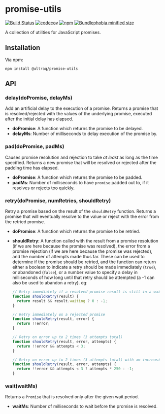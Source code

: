 
promise-utils
=============

[![Build Status](https://github.com/ultraq/promise-utils/actions/workflows/build.yml/badge.svg)](https://github.com/ultraq/promise-utils/actions)
[![codecov](https://codecov.io/gh/ultraq/promise-utils/branch/main/graph/badge.svg?token=FWOPN1XXZW)](https://codecov.io/gh/ultraq/promise-utils)
[![npm](https://img.shields.io/npm/v/@ultraq/promise-utils.svg?maxAge=3600)](https://www.npmjs.com/package/@ultraq/promise-utils)
[![Bundlephobia minified size](https://img.shields.io/bundlephobia/min/@ultraq/promise-utils)](https://bundlephobia.com/result?p=@ultraq/promise-utils)

A collection of utilities for JavaScript promises.


Installation
------------

Via npm:

```
npm install @ultraq/promise-utils
```


API
---

### delay(doPromise, delayMs)

Add an artificial delay to the execution of a promise.  Returns a promise that
is resolved/rejected with the values of the underlying promise, executed after
the initial delay has elapsed.

 - **doPromise**: A function which returns the promise to be delayed.
 - **delayMs**: Number of milliseconds to delay execution of the promise by.

### pad(doPromise, padMs)

Causes promise resolution and rejection to take *at least* as long as the time
specified.  Returns a new promise that will be resolved or rejected after the
padding time has elapsed.

 - **doPromise**: A function which returns the promise to be padded.
 - **padMs**: Number of milliseconds to have `promise` padded out to, if it
   resolves or rejects too quickly.

### retry(doPromise, numRetries, shouldRetry)

Retry a promise based on the result of the `shouldRetry` function.  Returns a
promise that will eventually resolve to the value or reject with the error from
the retried promise.

 - **doPromise**: A function which returns the promise to be retried.
 - **shouldRetry**: A function called with the result from a promise resolution
   (if we are here because the promise was resolved), the error from a promise
   rejection (if we are here because the promise was rejected), and the number
   of attempts made thus far.  These can be used to determine if the promise
   should be retried, and the function can return either a boolean to indicate a
   retry should be made immediately (`true`), or abandoned (`false`), or a
   number value to specify a delay in milliseconds of how long until that retry
   should be attempted (a -1 can also be used to abandon a retry).  eg:

   ```javascript
   // Retry immediately if a resolved promise result is still in a waiting state
   function shouldRetry(result) {
     return result && result.waiting ? 0 : -1;
   }

   // Retry immediately on a rejected promise
   function shouldRetry(result, error) {
     return !!error;
   }

   // Retry on error up to 2 times (3 attempts total)
   function shouldRetry(result, error, attempts) {
     return !!error && attempts < 3;
   }

   // Retry on error up to 2 times (3 attempts total) with an increasing delay between attempts
   function shouldRetry(result, error, attempts) {
     return !!error && attempts < 3 ? attempts * 250 : -1;
   }
   ```

### wait(waitMs)

Returns a `Promise` that is resolved only after the given wait period.

 - **waitMs**: Number of milliseconds to wait before the promise is resolved.

